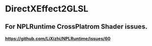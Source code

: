 # DirectXEffect2GLSL
## For NPLRuntime CrossPlatrom Shader issues.
#### https://github.com/LiXizhi/NPLRuntime/issues/60
